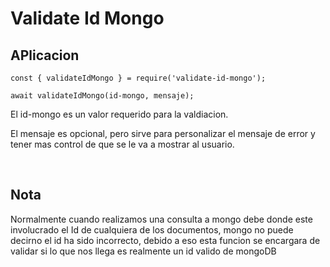 # Validate Id Mongo

## APlicacion

````
const { validateIdMongo } = require('validate-id-mongo');

await validateIdMongo(id-mongo, mensaje);
````

El id-mongo es un valor requerido para la valdiacion.

El mensaje es opcional, pero sirve para personalizar el mensaje de error y tener mas control de que se le va a mostrar al usuario.

</br>

## Nota
Normalmente cuando realizamos una consulta a mongo debe donde este involucrado el Id de cualquiera de los documentos, mongo no puede decirno el id ha sido incorrecto, debido a eso esta funcion se encargara de validar si lo que nos llega es realmente un id valido de mongoDB



